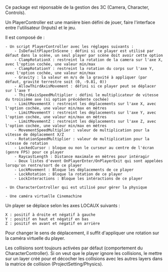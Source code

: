 Ce package est réponsable de la gestion des 3C (Camera, Character, Controls).

Un PlayerController est une manière bien défini de jouer, faire l'interface entre l'utilisateur (Inputs) et le jeu.

Il est composé de :

	- Un script PlayerController avec les réglages suivants :
	    - IsDefaultPlayerInScene : défini si ce player est utilisé par défaut dans la scène, un seul player par scène doit avoir cette option
		- ClampRotationX : restreint la rotation de la camera sur l'axe X, avec l'option cochée, une valeur min/max
		- ClampRotationY : restreint la rotation du corps sur l'axe Y, avec l'option cochée, une valeur min/max
		- Gravity : la valeur en m/s de la gravité à appliquer (par défaut, gravité terrestre soit (0, -9.81, 0))
        - AllowThirdAxisMovement : défini si ce player peut se déplacer sur l'axe Y
        - ThirdAxisSpeedMultiplier : défini le multiplicateur de vitesse du troisième axe (si option précédente cochée)
		- LimitMovementX : restreint les déplacements sur l'axe X, avec l'option cochée, une valeur min/max en mètres
		- LimitMovementY : restreint les déplacements sur l'axe Y, avec l'option cochée, une valeur min/max en mètres
		- LimitMovementZ : restreint les déplacements sur l'axe Z, avec l'option cochée, une valeur min/max en mètres
		- MovementSpeedMultiplier : valeur de multiplication pour la vitesse de déplacement X/Z
		- RotationSpeedMultiplier : valeur de multiplication pour la vitesse de rotation
		- LockedCursor : bloque ou non le curseur au centre de l'écran (genre FPS) pour ce player
		- RaycastLength : Distance maximale en mètres pour intéragir
		- Deux listes d'event OnPlayerEnter/OnPlayerExit qui sont appelées lorsqu'on rentre/sort de ce player
		- LockMovement : Bloque les déplacements de ce player
		- LockRotation : Bloque la rotation de ce player
		- LockInteractions : Bloque les intéractions de ce player
		
	- Un CharacterController qui est utilisé pour gérer la physique
	
	- Une caméra virtuelle Cinemachine


Un player se déplace selon les axes LOCAUX suivants :

	X : positif à droite et négatif à gauche
	Y : positif en haut et négatif en bas
	Z : positif en avant et négatif en arrière

Pour changer le sens de déplacement, il suffit d'appliquer une rotation sur la caméra virtuelle du player.

Les collisions sont toujours activées par défaut (comportement du CharacterController). 
Si on veut que le player ignore les collisions, le mettre sur un layer créé pour et décocher les collisions avec les autres layers dans la matrice de collision (ProjectSetting/Physics).